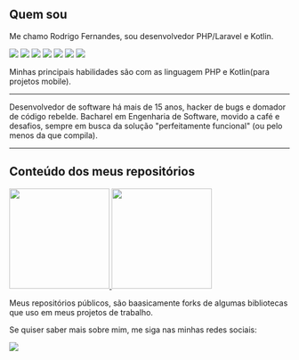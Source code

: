 
## Quem sou

Me chamo Rodrigo Fernandes, sou desenvolvedor PHP/Laravel e Kotlin.

<div>
  <img src="https://img.shields.io/badge/PHP-7a86b8?style=for-the-badge&logo=php&logoColor=white" />
  <img src="https://img.shields.io/badge/Laravel-f9322c?&style=for-the-badge&logo=laravel&logoColor=white" />
  <img src="https://img.shields.io/badge/Livewire-ff80be?&style=for-the-badge&logo=livewire&logoColor=white" />
  <img src="https://img.shields.io/badge/JS-efd81d?style=for-the-badge&logo=javascript&logoColor=white" />
  <img src="https://img.shields.io/badge/React-3b5182?style=for-the-badge&logo=react&logoColor=white" />
  <img src="https://img.shields.io/badge/Kotlin-7f52ff?style=for-the-badge&logo=kotlin&logoColor=white" />
  <img src="https://img.shields.io/badge/Android-7fb149?style=for-the-badge&logo=android&logoColor=white" />
</div>

Minhas principais habilidades são com as linguagem PHP e Kotlin(para projetos mobile).

<hr width="100%" src="https://user-images.githubusercontent.com/8989346/136876224-bac0a91f-63a8-45ea-b5fc-6618bddf2335.gif" />

Desenvolvedor de software há mais de 15 anos, hacker de bugs e domador de código rebelde. Bacharel em Engenharia de Software, movido a café e desafios, sempre em busca da solução "perfeitamente funcional" (ou pelo menos da que compila).

<hr width="100%" src="https://user-images.githubusercontent.com/8989346/136876224-bac0a91f-63a8-45ea-b5fc-6618bddf2335.gif" />

## Conteúdo dos meus repositórios

<div>
  <a href="https://github.com/rodrigofs">
    <img height="180em" src="https://github-readme-stats.vercel.app/api/top-langs/?username=rodrigofs&layout=compact&theme=radical" />
    <img height="180em" src="https://github-readme-stats.vercel.app/api?username=rodrigofs&show_icons=true&theme=radical" />
  </a>
</div>

Meus repositórios públicos, são baasicamente forks de algumas bibliotecas que uso em meus projetos de trabalho.

Se quiser saber mais sobre mim, me siga nas minhas redes sociais:

<a href="https://www.linkedin.com/in/rodrigo-f-s/"> <img src="https://img.shields.io/badge/LinkedIn-0077B5?style=for-the-badge&logo=linkedin&logoColor=white" /></a>
